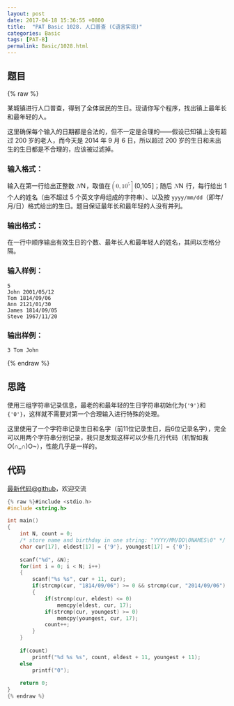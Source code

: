 ```yaml
---
layout: post
date: 2017-04-18 15:36:55 +0800
title:  "PAT Basic 1028. 人口普查 (C语言实现)"
categories: Basic
tags: [PAT-B]
permalink: Basic/1028.html
---
```


## 题目

{% raw %}<div class="ques-view"><p>某城镇进行人口普查，得到了全体居民的生日。现请你写个程序，找出镇上最年长和最年轻的人。</p>
<p>这里确保每个输入的日期都是合法的，但不一定是合理的——假设已知镇上没有超过 200 岁的老人，而今天是 2014 年 9 月 6 日，所以超过 200 岁的生日和未出生的生日都是不合理的，应该被过滤掉。</p>
<h3 id="-">输入格式：</h3>
<p>输入在第一行给出正整数 <span class="katex"><span class="katex-mathml"><math><mrow><mi>N</mi></mrow>N</math></span><span aria-hidden="true" class="katex-html"><span class="strut" style="height:0.68333em;"></span><span class="strut bottom" style="height:0.68333em;vertical-align:0em;"></span><span class="base textstyle uncramped"><span class="mord mathit" style="margin-right:0.10903em;">N</span></span></span></span>，取值在<span class="katex"><span class="katex-mathml"><math><mrow><mo>(</mo><mn>0</mn><mo separator="true">,</mo><mn>1</mn><msup><mn>0</mn><mn>5</mn></msup><mo>]</mo></mrow>(0, 10^5]</math></span><span aria-hidden="true" class="katex-html"><span class="strut" style="height:0.8141079999999999em;"></span><span class="strut bottom" style="height:1.064108em;vertical-align:-0.25em;"></span><span class="base textstyle uncramped"><span class="mopen">(</span><span class="mord mathrm">0</span><span class="mpunct">,</span><span class="mord mathrm">1</span><span class="mord"><span class="mord mathrm">0</span><span class="msupsub"><span class="vlist"><span style="top:-0.363em;margin-right:0.05em;"><span class="fontsize-ensurer reset-size5 size5"><span style="font-size:0em;">​</span></span><span class="reset-textstyle scriptstyle uncramped mtight"><span class="mord mathrm mtight">5</span></span></span><span class="baseline-fix"><span class="fontsize-ensurer reset-size5 size5"><span style="font-size:0em;">​</span></span>​</span></span></span></span><span class="mclose">]</span></span></span></span>；随后 <span class="katex"><span class="katex-mathml"><math><mrow><mi>N</mi></mrow>N</math></span><span aria-hidden="true" class="katex-html"><span class="strut" style="height:0.68333em;"></span><span class="strut bottom" style="height:0.68333em;vertical-align:0em;"></span><span class="base textstyle uncramped"><span class="mord mathit" style="margin-right:0.10903em;">N</span></span></span></span> 行，每行给出 1 个人的姓名（由不超过 5 个英文字母组成的字符串）、以及按 <code>yyyy/mm/dd</code>（即年/月/日）格式给出的生日。题目保证最年长和最年轻的人没有并列。</p>
<h3 id="-">输出格式：</h3>
<p>在一行中顺序输出有效生日的个数、最年长人和最年轻人的姓名，其间以空格分隔。</p>
<h3 id="-">输入样例：</h3>
<pre><code class="lang-in">5
John 2001/05/12
Tom 1814/09/06
Ann 2121/01/30
James 1814/09/05
Steve 1967/11/20
</code></pre>
<h3 id="-">输出样例：</h3>
<pre><code class="lang-out">3 Tom John
</code></pre>
</div>{% endraw %}

## 思路


使用三组字符串记录信息，最老的和最年轻的生日字符串初始化为`{'9'}`和`{'0'}`，这样就不需要对第一个合理输入进行特殊的处理。

这里使用了一个字符串记录生日和名字（前11位记录生日，后6位记录名字），完全可以用两个字符串分别记录，我只是发现这样可以少些几行代码（机智如我O(∩_∩)O~），性能几乎是一样的。

## 代码

[最新代码@github](https://github.com/OliverLew/PAT/blob/master/PATBasic/1028.c)，欢迎交流
```c
{% raw %}#include <stdio.h>
#include <string.h>

int main()
{
    int N, count = 0;
    /* store name and birthday in one string: "YYYY/MM/DD\0NAMES\0" */
    char cur[17], eldest[17] = {'9'}, youngest[17] = {'0'};
    
    scanf("%d", &N);
    for(int i = 0; i < N; i++)
    {
        scanf("%s %s", cur + 11, cur);
        if(strcmp(cur, "1814/09/06") >= 0 && strcmp(cur, "2014/09/06") <= 0) 
        {
            if(strcmp(cur, eldest) <= 0) 
                memcpy(eldest, cur, 17);
            if(strcmp(cur, youngest) >= 0)
                memcpy(youngest, cur, 17);
            count++;
        }
    }
    
    if(count)
        printf("%d %s %s", count, eldest + 11, youngest + 11);
    else 
        printf("0");
    
    return 0;
}
{% endraw %}
```